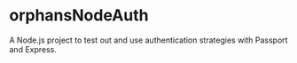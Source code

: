 # orphansNodeAuth
A Node.js project to test out and use authentication strategies with Passport and Express.
